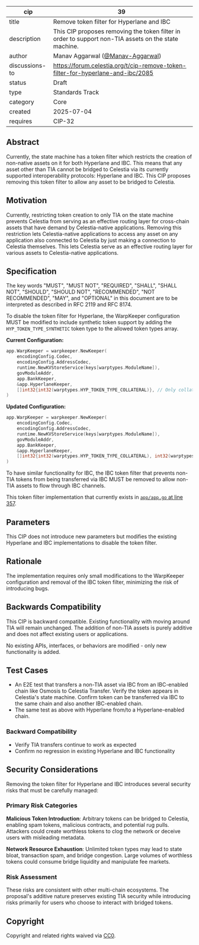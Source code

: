 | cip | 39 |
| - | - |
| title | Remove token filter for Hyperlane and IBC |
| description | This CIP proposes removing the token filter in order to support non-TIA assets on the state machine. |
| author | Manav Aggarwal ([@Manav-Aggarwal](https://github.com/Manav-Aggarwal)) |
| discussions-to | <https://forum.celestia.org/t/cip-remove-token-filter-for-hyperlane-and-ibc/2085> |
| status | Draft |
| type | Standards Track |
| category | Core |
| created | 2025-07-04 |
| requires | CIP-32 |

## Abstract

Currently, the state machine has a token filter which restricts the creation of non-native assets on it for both Hyperlane and IBC. This means that any asset other than TIA cannot be bridged to Celestia via its currently supported interoperability protocols: Hyperlane and IBC. This CIP proposes removing this token filter to allow any asset to be bridged to Celestia.

## Motivation

Currently, restricting token creation to only TIA on the state machine prevents Celestia from serving as an effective routing layer for cross-chain assets that have demand by Celestia-native applications. Removing this restriction lets Celestia-native applications to access any asset on any application also connected to Celestia by just making a connection to Celestia themselves. This lets Celestia serve as an effective routing layer for various assets to Celestia-native applications.

## Specification

The key words "MUST", "MUST NOT", "REQUIRED", "SHALL", "SHALL NOT", "SHOULD", "SHOULD NOT", "RECOMMENDED", "NOT RECOMMENDED", "MAY", and "OPTIONAL" in this document are to be interpreted as described in RFC 2119 and RFC 8174.

To disable the token filter for Hyperlane, the WarpKeeper configuration MUST be modified to include synthetic token support by adding the `HYP_TOKEN_TYPE_SYNTHETIC` token type to the allowed token types array.

**Current Configuration:**

```go
app.WarpKeeper = warpkeeper.NewKeeper(
    encodingConfig.Codec,
    encodingConfig.AddressCodec,
    runtime.NewKVStoreService(keys[warptypes.ModuleName]),
    govModuleAddr,
    app.BankKeeper,
    &app.HyperlaneKeeper,
    []int32{int32(warptypes.HYP_TOKEN_TYPE_COLLATERAL)}, // Only collateral tokens
)
```

**Updated Configuration:**

```go
app.WarpKeeper = warpkeeper.NewKeeper(
    encodingConfig.Codec,
    encodingConfig.AddressCodec,
    runtime.NewKVStoreService(keys[warptypes.ModuleName]),
    govModuleAddr,
    app.BankKeeper,
    &app.HyperlaneKeeper,
    []int32{int32(warptypes.HYP_TOKEN_TYPE_COLLATERAL), int32(warptypes.HYP_TOKEN_TYPE_SYNTHETIC)}, // Add synthetic tokens
)
```

To have similar functionality for IBC, the IBC token filter that prevents non-TIA tokens from being transferred via IBC MUST be removed to allow non-TIA assets to flow through IBC channels.

This token filter implementation that currently exists in [`app/app.go` at line 357](https://github.com/celestiaorg/celestia-app/blob/c1f2a4c5c773f20c25043f98f4b8759b603ce825/app/app.go#L357).

## Parameters

This CIP does not introduce new parameters but modifies the existing Hyperlane and IBC implementations to disable the token filter.

## Rationale

The implementation requires only small modifications to the WarpKeeper configuration and removal of the IBC token filter, minimizing the risk of introducing bugs.

## Backwards Compatibility

This CIP is backward compatible. Existing functionality with moving around TIA will remain unchanged. The addition of non-TIA assets is purely additive and does not affect existing users or applications.

No existing APIs, interfaces, or behaviors are modified - only new functionality is added.

## Test Cases

- An E2E test that transfers a non-TIA asset via IBC from an IBC-enabled chain like Osmosis to Celestia Transfer. Verify the token appears in Celestia's state machine. Confirm token can be transferred via IBC to the same chain and also another IBC-enabled chain.
- The same test as above with Hyperlane from/to a Hyperlane-enabled chain.

### Backward Compatibility

- Verify TIA transfers continue to work as expected
- Confirm no regression in existing Hyperlane and IBC functionality

## Security Considerations

Removing the token filter for Hyperlane and IBC introduces several security risks that must be carefully managed:

### Primary Risk Categories

**Malicious Token Introduction**: Arbitrary tokens can be bridged to Celestia, enabling spam tokens, malicious contracts, and potential rug pulls. Attackers could create worthless tokens to clog the network or deceive users with misleading metadata.

**Network Resource Exhaustion**: Unlimited token types may lead to state bloat, transaction spam, and bridge congestion. Large volumes of worthless tokens could consume bridge liquidity and manipulate fee markets.

### Risk Assessment

These risks are consistent with other multi-chain ecosystems. The proposal's additive nature preserves existing TIA security while introducing risks primarily for users who choose to interact with bridged tokens.

## Copyright

Copyright and related rights waived via [CC0](https://github.com/celestiaorg/CIPs/blob/main/LICENSE).
